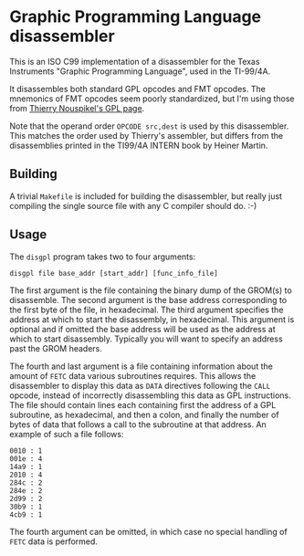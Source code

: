Graphic Programming Language disassembler
=========================================

This is an ISO C99 implementation of a disassembler for the
Texas Instruments "Graphic Programming Language", used in the
TI-99/4A.

It disassembles both standard GPL opcodes and FMT opcodes.
The mnemonics of FMT opcodes seem poorly standardized, but I'm using
those from [Thierry Nouspikel's GPL page](
https://www.unige.ch/medecine/nouspikel/ti99/gpl.htm).

Note that the operand order `OPCODE src,dest` is used by this
disassembler.  This matches the order used by Thierry's assembler, but
differs from the disassemblies printed in the TI99/4A INTERN book by
Heiner Martin.


Building
--------

A trivial `Makefile` is included for building the disassembler, but
really just compiling the single source file with any C compiler should
do.  :-)



Usage
-----

The `disgpl` program takes two to four arguments:

```
disgpl file base_addr [start_addr] [func_info_file]
```

The first argument is the file containing the binary dump of the GROM(s)
to disassemble.  The second argument is the base address corresponding
to the first byte of the file, in hexadecimal.  The third argument
specifies the address at which to start the disassembly, in hexadecimal.
This argument is optional and if omitted the base address will be used
as the address at which to start disassembly.  Typically you will want
to specify an address past the GROM headers.

The fourth and last argument is a file containing information about the
amount of `FETC` data various subroutines requires.  This allows the
disassembler to display this data as `DATA` directives following the
`CALL` opcode, instead of incorrectly disassembling this data as GPL
instructions.  The file should contain lines each containing first
the address of a GPL subroutine, as hexadecimal, and then a colon,
and finally the number of bytes of data that follows a call to the
subroutine at that address.  An example of such a file follows:

```
0010 : 1
001e : 4
14a9 : 1
2010 : 4
284c : 2
284e : 2
2d99 : 2
30b9 : 1
4cb9 : 1
```

The fourth argument can be omitted, in which case no special handling
of `FETC` data is performed.
